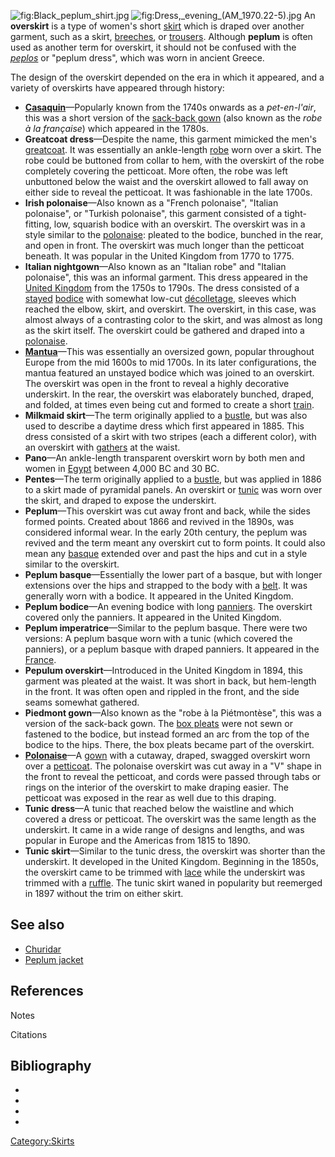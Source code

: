 ![](Black_peplum_shirt.jpg "fig:Black_peplum_shirt.jpg")
![](Dress,_evening_(AM_1970.22-5).jpg "fig:Dress,_evening_(AM_1970.22-5).jpg")
An **overskirt** is a type of women's short [skirt](skirt "wikilink")
which is draped over another garment, such as a skirt,
[breeches](breeches "wikilink"), or [trousers](trousers "wikilink").
Although **peplum** is often used as another term for overskirt, it
should not be confused with the *[peplos](peplos "wikilink")* or "peplum
dress", which was worn in ancient Greece.

The design of the overskirt depended on the era in which it appeared,
and a variety of overskirts have appeared through history:

-   **[Casaquin](Casaquin "wikilink")**—Popularly known from the 1740s
    onwards as a *pet-en-l'air*, this was a short version of the
    [sack-back gown](sack-back_gown "wikilink") (also known as the *robe
    à la française*) which appeared in the 1780s.
-   **Greatcoat dress**—Despite the name, this garment mimicked the
    men's [greatcoat](greatcoat "wikilink"). It was essentially an
    ankle-length [robe](robe "wikilink") worn over a skirt. The robe
    could be buttoned from collar to hem, with the overskirt of the robe
    completely covering the petticoat. More often, the robe was left
    unbuttoned below the waist and the overskirt allowed to fall away on
    either side to reveal the petticoat. It was fashionable in the late
    1700s.
-   **Irish polonaise**—Also known as a "French polonaise", "Italian
    polonaise", or "Turkish polonaise", this garment consisted of a
    tight-fitting, low, squarish bodice with an overskirt. The overskirt
    was in a style similar to the
    [polonaise](Polonaise_(clothing) "wikilink"): pleated to the bodice,
    bunched in the rear, and open in front. The overskirt was much
    longer than the petticoat beneath. It was popular in the United
    Kingdom from 1770 to 1775.
-   **Italian nightgown**—Also known as an "Italian robe" and "Italian
    polonaise", this was an informal garment. This dress appeared in the
    [United Kingdom](United_Kingdom "wikilink") from the 1750s to 1790s.
    The dress consisted of a [stayed](Bone_(corsetry) "wikilink")
    [bodice](bodice "wikilink") with somewhat low-cut
    [décolletage](décolletage "wikilink"), sleeves which reached the
    elbow, skirt, and overskirt. The overskirt, in this case, was almost
    always of a contrasting color to the skirt, and was almost as long
    as the skirt itself. The overskirt could be gathered and draped into
    a [polonaise](Polonaise_(clothing) "wikilink").
-   **[Mantua](Mantua_(clothing) "wikilink")**—This was essentially an
    oversized gown, popular throughout Europe from the mid 1600s to mid
    1700s. In its later configurations, the mantua featured an unstayed
    bodice which was joined to an overskirt. The overskirt was open in
    the front to reveal a highly decorative underskirt. In the rear, the
    overskirt was elaborately bunched, draped, and folded, at times even
    being cut and formed to create a short
    [train](Train_(clothing) "wikilink").
-   **Milkmaid skirt**—The term originally applied to a
    [bustle](bustle "wikilink"), but was also used to describe a daytime
    dress which first appeared in 1885. This dress consisted of a skirt
    with two stripes (each a different color), with an overskirt with
    [gathers](Gather_(sewing) "wikilink") at the waist.
-   **Pano**—An ankle-length transparent overskirt worn by both men and
    women in [Egypt](Egypt "wikilink") between 4,000 BC and 30 BC.
-   **Pentes**—The term originally applied to a
    [bustle](bustle "wikilink"), but was applied in 1886 to a skirt made
    of pyramidal panels. An overskirt or [tunic](tunic "wikilink") was
    worn over the skirt, and draped to expose the underskirt.
-   **Peplum**—This overskirt was cut away front and back, while the
    sides formed points. Created about 1866 and revived in the 1890s,
    was considered informal wear. In the early 20th century, the peplum
    was revived and the term meant any overskirt cut to form points. It
    could also mean any [basque](Basque_(clothing) "wikilink") extended
    over and past the hips and cut in a style similar to the overskirt.
-   **Peplum basque**—Essentially the lower part of a basque, but with
    longer extensions over the hips and strapped to the body with a
    [belt](Belt_(clothing) "wikilink"). It was generally worn with a
    bodice. It appeared in the United Kingdom.
-   **Peplum bodice**—An evening bodice with long
    [panniers](Pannier_(clothing) "wikilink"). The overskirt covered
    only the panniers. It appeared in the United Kingdom.
-   **Peplum imperatrice**—Similar to the peplum basque. There were two
    versions: A peplum basque worn with a tunic (which covered the
    panniers), or a peplum basque with draped panniers. It appeared in
    the [France](France "wikilink").
-   **Pepulum overskirt**—Introduced in the United Kingdom in 1894, this
    garment was pleated at the waist. It was short in back, but
    hem-length in the front. It was often open and rippled in the front,
    and the side seams somewhat gathered.
-   **Piedmont gown**—Also known as the "robe à la Piétmontèse", this
    was a version of the sack-back gown. The [box
    pleats](Pleat#Box "wikilink") were not sewn or fastened to the
    bodice, but instead formed an arc from the top of the bodice to the
    hips. There, the box pleats became part of the overskirt.
-   **[Polonaise](Polonaise_(clothing) "wikilink")**—A
    [gown](gown "wikilink") with a cutaway, draped, swagged overskirt
    worn over a [petticoat](petticoat "wikilink"). The polonaise
    overskirt was cut away in a "V" shape in the front to reveal the
    petticoat, and cords were passed through tabs or rings on the
    interior of the overskirt to make draping easier. The petticoat was
    exposed in the rear as well due to this draping.
-   **Tunic dress**—A tunic that reached below the waistline and which
    covered a dress or petticoat. The overskirt was the same length as
    the underskirt. It came in a wide range of designs and lengths, and
    was popular in Europe and the Americas from 1815 to 1890.
-   **Tunic skirt**—Similar to the tunic dress, the overskirt was
    shorter than the underskirt. It developed in the United Kingdom.
    Beginning in the 1850s, the overskirt came to be trimmed with
    [lace](lace "wikilink") while the underskirt was trimmed with a
    [ruffle](ruffle "wikilink"). The tunic skirt waned in popularity but
    reemerged in 1897 without the trim on either skirt.

## See also

-   [Churidar](Churidar "wikilink")
-   [Peplum jacket](Peplum_jacket "wikilink")

## References

Notes

Citations

## Bibliography

-

-

-

-

[Category:Skirts](Category:Skirts "wikilink")